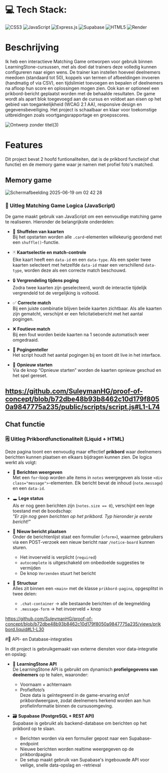 # 💻 Tech Stack:
![CSS3](https://img.shields.io/badge/css3-%231572B6.svg?style=for-the-badge&logo=css3&logoColor=white) ![JavaScript](https://img.shields.io/badge/javascript-%23323330.svg?style=for-the-badge&logo=javascript&logoColor=%23F7DF1E) ![Express.js](https://img.shields.io/badge/express.js-%23404d59.svg?style=for-the-badge&logo=express&logoColor=%2361DAFB) ![Supabase](https://img.shields.io/badge/Supabase-3ECF8E?style=for-the-badge&logo=supabase&logoColor=white) ![HTML5](https://img.shields.io/badge/html5-%23E34F26.svg?style=for-the-badge&logo=html5&logoColor=white) ![Render](https://img.shields.io/badge/Render-%46E3B7.svg?style=for-the-badge&logo=render&logoColor=white)

# Beschrijving
Ik heb een interactieve Matching Game ontworpen voor gebruik binnen LearningStone-cursussen, met als doel dat trainers deze volledig kunnen configureren naar eigen wens. De trainer kan instellen hoeveel deelnemers meedoen (standaard tot 50), koppels van termen of afbeeldingen invoeren (handmatig of via CSV), een tijdslimiet toevoegen en bepalen of deelnemers na afloop hun score en oplossingen mogen zien. Ook kan er optioneel een prikbord-bericht geplaatst worden met de behaalde resultaten. De game wordt als apart blok toegevoegd aan de cursus en voldoet aan eisen op het gebied van toegankelijkheid (WCAG 2.1 AA), responsive design en gegevensbeveiliging. Het project is schaalbaar en klaar voor toekomstige uitbreidingen zoals voortgangsrapportage en groepsscores.

![Ontwerp zonder titel(3)](https://github.com/user-attachments/assets/aa4e6032-d0ff-4c0e-bb05-23279967fc5c)

# Features
Dit project bevat 2 hoofd funtionaliteiten, dat is de prikbord functie(of chat functie) en de memory game waar je namen met profiel foto's matched.

## Memory game 
![Schermafbeelding 2025-06-19 om 02 42 28](https://github.com/user-attachments/assets/4acd3f94-fa96-4517-a658-96c69b27f667)

### 🔧 Uitleg Matching Game Logica (JavaScript)

De game maakt gebruik van JavaScript om een eenvoudige matching game te realiseren. Hieronder de belangrijkste onderdelen:

- 🔄 **Shuffelen van kaarten**  
  Bij het opstarten worden alle `.card`-elementen willekeurig geordend met een `shuffle()`-functie.

- 🃏 **Kaartselectie en match-controle**  
  Elke kaart heeft een `data-id` en een `data-type`. Als een speler twee kaarten selecteert met hetzelfde `data-id` maar een verschillend `data-type`, worden deze als een correcte match beschouwd.

- 🔒 **Vergrendeling tijdens poging**  
  Zodra twee kaarten zijn geselecteerd, wordt de interactie tijdelijk vergrendeld tot de vergelijking is voltooid.

- ✅ **Correcte match**  
  Bij een juiste combinatie blijven beide kaarten zichtbaar. Als alle kaarten zijn gematcht, verschijnt er een felicitatiebericht met het aantal pogingen.

- ❌ **Foutieve match**  
  Bij een fout worden beide kaarten na 1 seconde automatisch weer omgedraaid.

- 🔢 **Pogingenteller**  
  Het script houdt het aantal pogingen bij en toont dit live in het interface.

- 🔁 **Opnieuw starten**  
  Via de knop “Opnieuw starten” worden de kaarten opnieuw geschud en het spel gereset.

https://github.com/SuleymanHG/proof-of-concept/blob/b72dbe48b93b8462c10d179f8050a9847775a235/public/scripts/script.js#L1-L74
---
## Chat functie
### 🗒️ Uitleg Prikbordfunctionaliteit (Liquid + HTML)

Deze pagina toont een eenvoudig maar effectief **prikbord** waar deelnemers berichten kunnen plaatsen en elkaars bijdragen kunnen zien. De logica werkt als volgt:

- 📄 **Berichten weergeven**  
  Met een `for`-loop worden alle items in `notes` weergegeven als losse `<div class="message">`-elementen. Elk bericht bevat de inhoud (`note.message`) en een `data-id`.

- 🕳️ **Lege status**  
  Als er nog geen berichten zijn (`notes.size == 0`), verschijnt een lege toestand met de boodschap:  
  _\"Er zijn nog geen berichten op het prikbord. Typ hieronder je eerste bericht!\"_

- 📨 **Nieuw bericht plaatsen**  
  Onder de berichtenlijst staat een formulier (`<form>`), waarmee gebruikers via een POST-verzoek een nieuw bericht naar `/notice-board` kunnen sturen.  
  - Het invoerveld is verplicht (`required`)  
  - `autocomplete` is uitgeschakeld om onbedoelde suggesties te vermijden  
  - De knop `Verzenden` stuurt het bericht

- 🧱 **Structuur**  
  Alles zit binnen een `<main>` met de klasse `prikbord-pagina`, opgesplitst in twee delen:  
  - `.chat-container` → alle bestaande berichten of de leegmelding  
  - `.message-form` → het invoerveld + knop
    
https://github.com/SuleymanHG/proof-of-concept/blob/b72dbe48b93b8462c10d179f8050a9847775a235/views/prikbord.liquid#L1-L30

#🔌 API- en Database-integraties

In dit project is gebruikgemaakt van externe diensten voor data-integratie en opslag:

- 🔗 **LearningStone API**  
  De LearningStone API is gebruikt om dynamisch **profielgegevens van deelnemers** op te halen, waaronder:
  - Voornaam + achternaam
  - Profielfoto’s  
  Deze data is geïntegreerd in de game-ervaring en/of prikbordweergave, zodat deelnemers herkend worden aan hun profielinformatie binnen de cursusomgeving.

- 🗃️ **Supabase (PostgreSQL + REST API)**  
  Supabase is gebruikt als backend-database om berichten op het prikbord op te slaan.  
  - Berichten worden via een formulier gepost naar een Supabase-endpoint  
  - Nieuwe berichten worden realtime weergegeven op de prikbordpagina  
  - De setup maakt gebruik van Supabase's ingebouwde API voor veilige, snelle data-opslag en -retrieval


